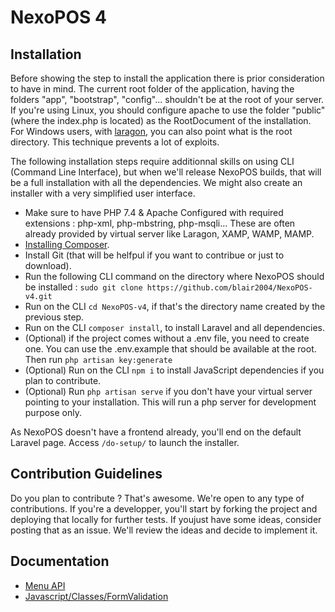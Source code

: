 # NexoPOS 4

## Installation
Before showing the step to install the application there is prior consideration to have in mind. The current root folder of the application, having the folders "app", "bootstrap", "config"... shouldn't be at the root of your server. If you're using Linux, you should configure apache to use the folder "public" (where the index.php is located) as the RootDocument of the installation. For Windows users, with [laragon](https://laragon.org/), you can also point what is the root directory. This technique prevents a lot of exploits. 

The following installation steps require additionnal skills on using CLI (Command Line Interface), but when we'll release NexoPOS builds, that will be a full installation with all the dependencies. We might also create an installer with a very simplified user interface.

- Make sure to have PHP 7.4 & Apache Configured with required extensions : php-xml, php-mbstring, php-msqli... These are often already provided by virtual server like Laragon, XAMP, WAMP, MAMP.
- [Installing Composer](https://getcomposer.org/download/).
- Install Git (that will be helfpul if you want to contribue or just to download).
- Run the following CLI command on the directory where NexoPOS should be installed : `sudo git clone https://github.com/blair2004/NexoPOS-v4.git`
- Run on the CLI `cd NexoPOS-v4`, if that's the directory name created by the previous step.
- Run on the CLI `composer install`, to install Laravel and all dependencies.
- (Optional) if the project comes without a .env file, you need to create one. You can use the .env.example that should be available at the root. Then run `php artisan key:generate`
- (Optional) Run on the CLI `npm i` to install JavaScript dependencies if you plan to contribute.
- (Optional) Run `php artisan serve` if you don't have your virtual server pointing to your installation. This will run a php server for development purpose only.

As NexoPOS doesn't have a frontend already, you'll end on the default Laravel page. Access `/do-setup/` to launch the installer.

## Contribution Guidelines
Do you plan to contribute ? That's awesome. We're open to any type of contributions. If you're a developper, you'll start by forking the project and deploying that locally for further tests. If youjust have some ideas, consider posting that as an issue. We'll review the ideas and decide to implement it.

## Documentation

- [Menu API](https://github.com/blair2004/NexoPOS-4x/blob/readme/menu.md)
- [Javascript/Classes/FormValidation](https://github.com/Blair2004/NexoPOS-4x/blob/master/readme/javascript/classes/form-validation.md)


